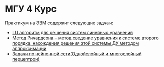 # МГУ 4 Курс
Практикум на ЭВМ содержит следующие задчаи:
+ [LU алгоритм для решения систем линейных уравнений](https://github.com/SoinRoma/MSU_4Course/tree/master/LU-realization)
+ [Метод Ричардсона - метод сведение уравнения к системе второго порядка,
нахождения решения этой системы ДУ методом аппроксимации](https://github.com/SoinRoma/MSU_4Course/tree/master/Method-Richardson)
+ [Задачи по нейнонной сети(Однойслойный и многослойный перцептрон)](https://github.com/SoinRoma/MSU_4Course/tree/master/Neyronka-perceptron)
